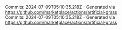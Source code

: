 Commits: 2024-07-09T05:10:35.218Z - Generated via https://github.com/marketplace/actions/artificial-grass
<br>
Commits: 2024-07-09T05:10:35.218Z - Generated via https://github.com/marketplace/actions/artificial-grass
<br>
